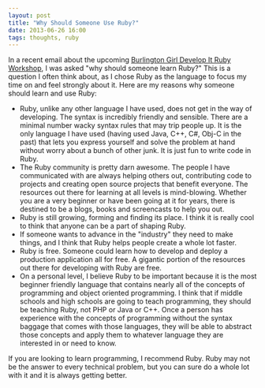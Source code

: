 ```yaml
---
layout: post
title: "Why Should Someone Use Ruby?"
date: 2013-06-26 16:00
tags: thoughts, ruby
---
```


In a recent email about the upcoming [Burlington Girl Develop It Ruby Workshop](http://www.meetup.com/Girl-Develop-It-Burlington/events/120937792/), I was asked "why should someone learn Ruby?" This is a question I often think about, as I chose Ruby as the language to focus my time on and feel strongly about it. Here are my reasons why someone should learn and use Ruby:

* Ruby, unlike any other language I have used, does not get in the way of developing. The syntax is incredibly friendly and sensible. There are a minimal number wacky syntax rules that may trip people up. It is the only language I have used (having used Java, C++, C#, Obj-C in the past) that lets you express yourself and solve the problem at hand without worry about a bunch of other junk. It is just fun to write code in Ruby.
* The Ruby community is pretty darn awesome. The people I have communicated with are always helping others out, contributing code to projects and creating open source projects that benefit everyone. The resources out there for learning at all levels is mind-blowing. Whether you are a very beginner or have been going at it for years, there is destined to be a blogs, books and screencasts to help you out.
* Ruby is still growing, forming and finding its place. I think it is really cool to think that anyone can be a part of shaping Ruby.
* If someone wants to advance in the "industry" they need to make things, and I think that Ruby helps people create a whole lot faster.
* Ruby is free. Someone could learn how to develop and deploy a production application all for free. A gigantic portion of the resources out there for developing with Ruby are free.
* On a personal level, I believe Ruby to be important because it is the most beginner friendly language that contains nearly all of the concepts of programming and object oriented programming. I think that if middle schools and high schools are going to teach programming, they should be teaching Ruby, not PHP or Java or C++. Once a person has experience with the concepts of programming without the syntax baggage that comes with those languages, they will be able to abstract those concepts and apply them to whatever language they are interested in or need to know.

If you are looking to learn programming, I recommend Ruby. Ruby may not be the answer to every technical problem, but you can sure do a whole lot with it and it is always getting better.
